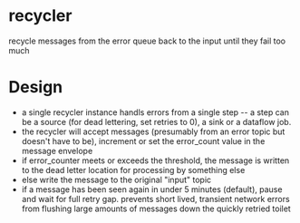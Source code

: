 # recycler
recycle messages from the error queue back to the input until they fail too much

# Design
- a single recycler instance handls errors from a single step
-- a step can be a source (for dead lettering, set retries to 0), a sink or a 
   dataflow job. 
- the recycler will accept messages (presumably from an error topic but doesn't
  have to be), increment or set the error_count value in the message envelope
- if error_counter meets or exceeds the threshold, the message is written to 
  the dead letter location for processing by something else
- else write the message to the original "input" topic
- if a message has been seen again in under 5 minutes (default), pause and wait
  for full retry gap.  prevents short lived, transient network errors from 
  flushing large amounts of messages down the quickly retried toilet
